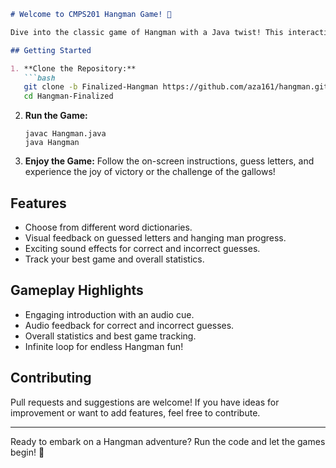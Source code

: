 ```markdown
# Welcome to CMPS201 Hangman Game! 🎉

Dive into the classic game of Hangman with a Java twist! This interactive Hangman code is your own personal game host, complete with exciting audio cues and thrilling gameplay.

## Getting Started

1. **Clone the Repository:**
   ```bash
   git clone -b Finalized-Hangman https://github.com/aza161/hangman.git Hangman-Finalized
   cd Hangman-Finalized
   ```

2. **Run the Game:**
   ```
   javac Hangman.java
   java Hangman
   ```

3. **Enjoy the Game:**
   Follow the on-screen instructions, guess letters, and experience the joy of victory or the challenge of the gallows!

## Features

- Choose from different word dictionaries.
- Visual feedback on guessed letters and hanging man progress.
- Exciting sound effects for correct and incorrect guesses.
- Track your best game and overall statistics.

## Gameplay Highlights

- Engaging introduction with an audio cue.
- Audio feedback for correct and incorrect guesses.
- Overall statistics and best game tracking.
- Infinite loop for endless Hangman fun!

## Contributing

Pull requests and suggestions are welcome! If you have ideas for improvement or want to add features, feel free to contribute.

---

Ready to embark on a Hangman adventure? Run the code and let the games begin! 🚀
